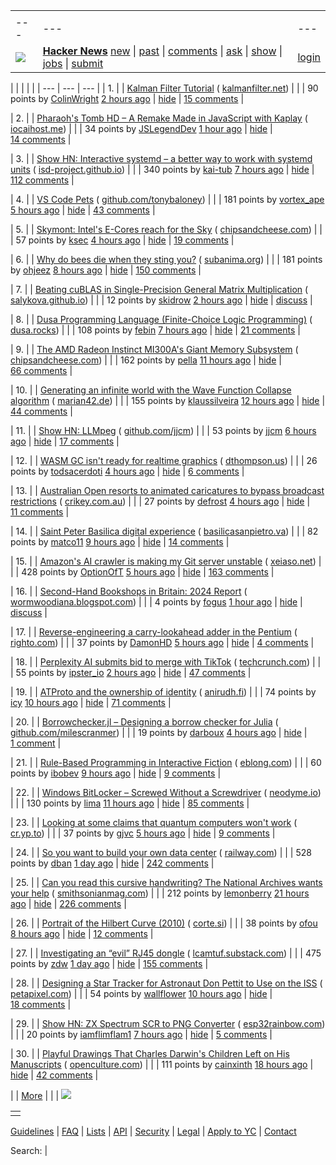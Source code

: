|     |     |     |
| --- | --- | --- |
| |     |     |     |
| --- | --- | --- |
| [![](https://news.ycombinator.com/y18.svg)](https://news.ycombinator.com/) | **[Hacker News](https://news.ycombinator.com/news)** [new](https://news.ycombinator.com/newest) \| [past](https://news.ycombinator.com/front) \| [comments](https://news.ycombinator.com/newcomments) \| [ask](https://news.ycombinator.com/ask) \| [show](https://news.ycombinator.com/show) \| [jobs](https://news.ycombinator.com/jobs) \| [submit](https://news.ycombinator.com/submit) | [login](https://news.ycombinator.com/login?goto=news) | |

| |     |     |     |
| --- | --- | --- |
| 1. |  | [Kalman Filter Tutorial](https://www.kalmanfilter.net/default.aspx) ( [kalmanfilter.net](https://news.ycombinator.com/from?site=kalmanfilter.net)) |
|  | 90 points by [ColinWright](https://news.ycombinator.com/user?id=ColinWright) [2 hours ago](https://news.ycombinator.com/item?id=42751690) \| [hide](https://news.ycombinator.com/hide?id=42751690&goto=news) \| [15 comments](https://news.ycombinator.com/item?id=42751690) |

| 2. |  | [Pharaoh's Tomb HD – A Remake Made in JavaScript with Kaplay](https://pt-hd.iocaihost.me/) ( [iocaihost.me](https://news.ycombinator.com/from?site=iocaihost.me)) |
|  | 34 points by [JSLegendDev](https://news.ycombinator.com/user?id=JSLegendDev) [1 hour ago](https://news.ycombinator.com/item?id=42752023) \| [hide](https://news.ycombinator.com/hide?id=42752023&goto=news) \| [14 comments](https://news.ycombinator.com/item?id=42752023) |

| 3. |  | [Show HN: Interactive systemd – a better way to work with systemd units](https://isd-project.github.io/isd/) ( [isd-project.github.io](https://news.ycombinator.com/from?site=isd-project.github.io)) |
|  | 340 points by [kai-tub](https://news.ycombinator.com/user?id=kai-tub) [7 hours ago](https://news.ycombinator.com/item?id=42749402) \| [hide](https://news.ycombinator.com/hide?id=42749402&goto=news) \| [112 comments](https://news.ycombinator.com/item?id=42749402) |

| 4. |  | [VS Code Pets](https://github.com/tonybaloney/vscode-pets) ( [github.com/tonybaloney](https://news.ycombinator.com/from?site=github.com/tonybaloney)) |
|  | 181 points by [vortex\_ape](https://news.ycombinator.com/user?id=vortex_ape) [5 hours ago](https://news.ycombinator.com/item?id=42750195) \| [hide](https://news.ycombinator.com/hide?id=42750195&goto=news) \| [43 comments](https://news.ycombinator.com/item?id=42750195) |

| 5. |  | [Skymont: Intel's E-Cores reach for the Sky](https://chipsandcheese.com/p/skymont-intels-e-cores-reach-for-the-sky) ( [chipsandcheese.com](https://news.ycombinator.com/from?site=chipsandcheese.com)) |
|  | 57 points by [ksec](https://news.ycombinator.com/user?id=ksec) [4 hours ago](https://news.ycombinator.com/item?id=42750734) \| [hide](https://news.ycombinator.com/hide?id=42750734&goto=news) \| [19 comments](https://news.ycombinator.com/item?id=42750734) |

| 6. |  | [Why do bees die when they sting you?](https://www.subanima.org/bees/) ( [subanima.org](https://news.ycombinator.com/from?site=subanima.org)) |
|  | 181 points by [ohjeez](https://news.ycombinator.com/user?id=ohjeez) [8 hours ago](https://news.ycombinator.com/item?id=42749069) \| [hide](https://news.ycombinator.com/hide?id=42749069&goto=news) \| [150 comments](https://news.ycombinator.com/item?id=42749069) |

| 7. |  | [Beating cuBLAS in Single-Precision General Matrix Multiplication](https://salykova.github.io/sgemm-gpu) ( [salykova.github.io](https://news.ycombinator.com/from?site=salykova.github.io)) |
|  | 12 points by [skidrow](https://news.ycombinator.com/user?id=skidrow) [2 hours ago](https://news.ycombinator.com/item?id=42708974) \| [hide](https://news.ycombinator.com/hide?id=42708974&goto=news) \| [discuss](https://news.ycombinator.com/item?id=42708974) |

| 8. |  | [Dusa Programming Language (Finite-Choice Logic Programming)](https://dusa.rocks/docs/) ( [dusa.rocks](https://news.ycombinator.com/from?site=dusa.rocks)) |
|  | 108 points by [febin](https://news.ycombinator.com/user?id=febin) [7 hours ago](https://news.ycombinator.com/item?id=42749147) \| [hide](https://news.ycombinator.com/hide?id=42749147&goto=news) \| [21 comments](https://news.ycombinator.com/item?id=42749147) |

| 9. |  | [The AMD Radeon Instinct MI300A's Giant Memory Subsystem](https://chipsandcheese.com/p/inside-the-amd-radeon-instinct-mi300as) ( [chipsandcheese.com](https://news.ycombinator.com/from?site=chipsandcheese.com)) |
|  | 162 points by [pella](https://news.ycombinator.com/user?id=pella) [11 hours ago](https://news.ycombinator.com/item?id=42747864) \| [hide](https://news.ycombinator.com/hide?id=42747864&goto=news) \| [66 comments](https://news.ycombinator.com/item?id=42747864) |

| 10. |  | [Generating an infinite world with the Wave Function Collapse algorithm](https://marian42.de/article/infinite-wfc/) ( [marian42.de](https://news.ycombinator.com/from?site=marian42.de)) |
|  | 155 points by [klaussilveira](https://news.ycombinator.com/user?id=klaussilveira) [12 hours ago](https://news.ycombinator.com/item?id=42700483) \| [hide](https://news.ycombinator.com/hide?id=42700483&goto=news) \| [44 comments](https://news.ycombinator.com/item?id=42700483) |

| 11. |  | [Show HN: LLMpeg](https://github.com/jjcm/llmpeg) ( [github.com/jjcm](https://news.ycombinator.com/from?site=github.com/jjcm)) |
|  | 53 points by [jjcm](https://news.ycombinator.com/user?id=jjcm) [6 hours ago](https://news.ycombinator.com/item?id=42706637) \| [hide](https://news.ycombinator.com/hide?id=42706637&goto=news) \| [17 comments](https://news.ycombinator.com/item?id=42706637) |

| 12. |  | [WASM GC isn't ready for realtime graphics](https://dthompson.us/posts/wasm-gc-isnt-ready-for-realtime-graphics.html) ( [dthompson.us](https://news.ycombinator.com/from?site=dthompson.us)) |
|  | 26 points by [todsacerdoti](https://news.ycombinator.com/user?id=todsacerdoti) [4 hours ago](https://news.ycombinator.com/item?id=42750781) \| [hide](https://news.ycombinator.com/hide?id=42750781&goto=news) \| [6 comments](https://news.ycombinator.com/item?id=42750781) |

| 13. |  | [Australian Open resorts to animated caricatures to bypass broadcast restrictions](https://www.crikey.com.au/2025/01/16/australian-open-animated-cartoon-caricatures-broadcast-restrictions/) ( [crikey.com.au](https://news.ycombinator.com/from?site=crikey.com.au)) |
|  | 27 points by [defrost](https://news.ycombinator.com/user?id=defrost) [4 hours ago](https://news.ycombinator.com/item?id=42719498) \| [hide](https://news.ycombinator.com/hide?id=42719498&goto=news) \| [11 comments](https://news.ycombinator.com/item?id=42719498) |

| 14. |  | [Saint Peter Basilica digital experience](https://virtual.basilicasanpietro.va/en) ( [basilicasanpietro.va](https://news.ycombinator.com/from?site=basilicasanpietro.va)) |
|  | 82 points by [matco11](https://news.ycombinator.com/user?id=matco11) [9 hours ago](https://news.ycombinator.com/item?id=42731740) \| [hide](https://news.ycombinator.com/hide?id=42731740&goto=news) \| [14 comments](https://news.ycombinator.com/item?id=42731740) |

| 15. |  | [Amazon's AI crawler is making my Git server unstable](https://xeiaso.net/notes/2025/amazon-crawler/) ( [xeiaso.net](https://news.ycombinator.com/from?site=xeiaso.net)) |
|  | 428 points by [OptionOfT](https://news.ycombinator.com/user?id=OptionOfT) [5 hours ago](https://news.ycombinator.com/item?id=42750420) \| [hide](https://news.ycombinator.com/hide?id=42750420&goto=news) \| [163 comments](https://news.ycombinator.com/item?id=42750420) |

| 16. |  | [Second-Hand Bookshops in Britain: 2024 Report](http://wormwoodiana.blogspot.com/2024/12/second-hand-bookshops-in-britain-2024.html) ( [wormwoodiana.blogspot.com](https://news.ycombinator.com/from?site=wormwoodiana.blogspot.com)) |
|  | 4 points by [fogus](https://news.ycombinator.com/user?id=fogus) [1 hour ago](https://news.ycombinator.com/item?id=42712341) \| [hide](https://news.ycombinator.com/hide?id=42712341&goto=news) \| [discuss](https://news.ycombinator.com/item?id=42712341) |

| 17. |  | [Reverse-engineering a carry-lookahead adder in the Pentium](https://www.righto.com/2025/01/pentium-carry-lookahead-reverse-engineered.html) ( [righto.com](https://news.ycombinator.com/from?site=righto.com)) |
|  | 37 points by [DamonHD](https://news.ycombinator.com/user?id=DamonHD) [5 hours ago](https://news.ycombinator.com/item?id=42750454) \| [hide](https://news.ycombinator.com/hide?id=42750454&goto=news) \| [4 comments](https://news.ycombinator.com/item?id=42750454) |

| 18. |  | [Perplexity AI submits bid to merge with TikTok](https://techcrunch.com/2025/01/18/perplexity-ai-submits-bid-to-merge-with-tiktok/) ( [techcrunch.com](https://news.ycombinator.com/from?site=techcrunch.com)) |
|  | 55 points by [ipster\_io](https://news.ycombinator.com/user?id=ipster_io) [2 hours ago](https://news.ycombinator.com/item?id=42751649) \| [hide](https://news.ycombinator.com/hide?id=42751649&goto=news) \| [47 comments](https://news.ycombinator.com/item?id=42751649) |

| 19. |  | [ATProto and the ownership of identity](https://anirudh.fi/blog/identity/) ( [anirudh.fi](https://news.ycombinator.com/from?site=anirudh.fi)) |
|  | 74 points by [icy](https://news.ycombinator.com/user?id=icy) [10 hours ago](https://news.ycombinator.com/item?id=42748101) \| [hide](https://news.ycombinator.com/hide?id=42748101&goto=news) \| [71 comments](https://news.ycombinator.com/item?id=42748101) |

| 20. |  | [Borrowchecker.jl – Designing a borrow checker for Julia](https://github.com/MilesCranmer/BorrowChecker.jl) ( [github.com/milescranmer](https://news.ycombinator.com/from?site=github.com/milescranmer)) |
|  | 19 points by [darboux](https://news.ycombinator.com/user?id=darboux) [4 hours ago](https://news.ycombinator.com/item?id=42750954) \| [hide](https://news.ycombinator.com/hide?id=42750954&goto=news) \| [1 comment](https://news.ycombinator.com/item?id=42750954) |

| 21. |  | [Rule-Based Programming in Interactive Fiction](https://eblong.com/zarf/essays/rule-based-if/index.html) ( [eblong.com](https://news.ycombinator.com/from?site=eblong.com)) |
|  | 60 points by [ibobev](https://news.ycombinator.com/user?id=ibobev) [9 hours ago](https://news.ycombinator.com/item?id=42748534) \| [hide](https://news.ycombinator.com/hide?id=42748534&goto=news) \| [9 comments](https://news.ycombinator.com/item?id=42748534) |

| 22. |  | [Windows BitLocker – Screwed Without a Screwdriver](https://neodyme.io/en/blog/bitlocker_screwed_without_a_screwdriver/) ( [neodyme.io](https://news.ycombinator.com/from?site=neodyme.io)) |
|  | 130 points by [lima](https://news.ycombinator.com/user?id=lima) [11 hours ago](https://news.ycombinator.com/item?id=42747877) \| [hide](https://news.ycombinator.com/hide?id=42747877&goto=news) \| [85 comments](https://news.ycombinator.com/item?id=42747877) |

| 23. |  | [Looking at some claims that quantum computers won't work](https://blog.cr.yp.to/20250118-flight.html) ( [cr.yp.to](https://news.ycombinator.com/from?site=cr.yp.to)) |
|  | 37 points by [gjvc](https://news.ycombinator.com/user?id=gjvc) [5 hours ago](https://news.ycombinator.com/item?id=42750264) \| [hide](https://news.ycombinator.com/hide?id=42750264&goto=news) \| [9 comments](https://news.ycombinator.com/item?id=42750264) |

| 24. |  | [So you want to build your own data center](https://blog.railway.com/p/data-center-build-part-one) ( [railway.com](https://news.ycombinator.com/from?site=railway.com)) |
|  | 528 points by [dban](https://news.ycombinator.com/user?id=dban) [1 day ago](https://news.ycombinator.com/item?id=42743019) \| [hide](https://news.ycombinator.com/hide?id=42743019&goto=news) \| [242 comments](https://news.ycombinator.com/item?id=42743019) |

| 25. |  | [Can you read this cursive handwriting? The National Archives wants your help](https://www.smithsonianmag.com/smart-news/can-you-read-this-cursive-handwriting-the-national-archives-wants-your-help-180985833/) ( [smithsonianmag.com](https://news.ycombinator.com/from?site=smithsonianmag.com)) |
|  | 212 points by [lemonberry](https://news.ycombinator.com/user?id=lemonberry) [21 hours ago](https://news.ycombinator.com/item?id=42745334) \| [hide](https://news.ycombinator.com/hide?id=42745334&goto=news) \| [226 comments](https://news.ycombinator.com/item?id=42745334) |

| 26. |  | [Portrait of the Hilbert Curve (2010)](https://corte.si/posts/code/hilbert/portrait/) ( [corte.si](https://news.ycombinator.com/from?site=corte.si)) |
|  | 38 points by [ofou](https://news.ycombinator.com/user?id=ofou) [8 hours ago](https://news.ycombinator.com/item?id=42744932) \| [hide](https://news.ycombinator.com/hide?id=42744932&goto=news) \| [12 comments](https://news.ycombinator.com/item?id=42744932) |

| 27. |  | [Investigating an “evil” RJ45 dongle](https://lcamtuf.substack.com/p/investigating-an-evil-rj45-dongle) ( [lcamtuf.substack.com](https://news.ycombinator.com/from?site=lcamtuf.substack.com)) |
|  | 475 points by [zdw](https://news.ycombinator.com/user?id=zdw) [1 day ago](https://news.ycombinator.com/item?id=42743033) \| [hide](https://news.ycombinator.com/hide?id=42743033&goto=news) \| [155 comments](https://news.ycombinator.com/item?id=42743033) |

| 28. |  | [Designing a Star Tracker for Astronaut Don Pettit to Use on the ISS](https://petapixel.com/2025/01/14/designing-a-star-tracker-for-astronaut-don-pettit-to-use-on-the-iss/) ( [petapixel.com](https://news.ycombinator.com/from?site=petapixel.com)) |
|  | 54 points by [wallflower](https://news.ycombinator.com/user?id=wallflower) [10 hours ago](https://news.ycombinator.com/item?id=42701645) \| [hide](https://news.ycombinator.com/hide?id=42701645&goto=news) \| [18 comments](https://news.ycombinator.com/item?id=42701645) |

| 29. |  | [Show HN: ZX Spectrum SCR to PNG Converter](https://www.esp32rainbow.com/tools/scr-to-png) ( [esp32rainbow.com](https://news.ycombinator.com/from?site=esp32rainbow.com)) |
|  | 20 points by [iamflimflam1](https://news.ycombinator.com/user?id=iamflimflam1) [7 hours ago](https://news.ycombinator.com/item?id=42736384) \| [hide](https://news.ycombinator.com/hide?id=42736384&goto=news) \| [5 comments](https://news.ycombinator.com/item?id=42736384) |

| 30. |  | [Playful Drawings That Charles Darwin's Children Left on His Manuscripts](https://www.openculture.com/2025/01/discover-the-playful-drawings-that-charles-darwins-children-left-on-his-manuscripts.html) ( [openculture.com](https://news.ycombinator.com/from?site=openculture.com)) |
|  | 111 points by [cainxinth](https://news.ycombinator.com/user?id=cainxinth) [18 hours ago](https://news.ycombinator.com/item?id=42711012) \| [hide](https://news.ycombinator.com/hide?id=42711012&goto=news) \| [42 comments](https://news.ycombinator.com/item?id=42711012) |

|  | [More](https://news.ycombinator.com/?p=2) | |
| ![](https://news.ycombinator.com/s.gif)

|     |
| --- |
|  |

[Guidelines](https://news.ycombinator.com/newsguidelines.html) \| [FAQ](https://news.ycombinator.com/newsfaq.html) \| [Lists](https://news.ycombinator.com/lists) \| [API](https://github.com/HackerNews/API) \| [Security](https://news.ycombinator.com/security.html) \| [Legal](https://www.ycombinator.com/legal/) \| [Apply to YC](https://www.ycombinator.com/apply/) \| [Contact](mailto:hn@ycombinator.com)

Search: |
